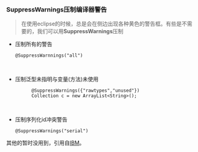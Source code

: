 ### SuppressWarnings压制编译器警告

> 在使用eclipse的时候，总是会在侧边出现各种黄色的警告框。有些是不需要的，我们可以用**SuppressWarnings**压制

- 压制所有的警告

  ```
  @SuppressWarnnings("all")
  ```

  ​

- 压制泛型未指明与变量(方法)未使用

  ```
  		@SuppressWarnings({"rawtypes","unused"})
  		Collection c = new ArrayList<String>();
  ```

  ​

- 压制序列化id冲突警告

  ```
  @SuppressWarnings("serial")
  ```



其他的暂时没用到，引用自[IBM](https://www.ibm.com/support/knowledgecenter/zh-tw/SSRTLW_9.5.0/org.eclipse.jdt.doc.user/tasks/task-suppress_warnings.htm)。